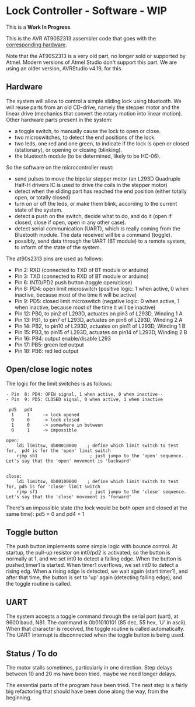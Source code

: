 ﻿# Lock Controller - Software - WIP

This is a **Work In Progress**.

This is the AVR AT90S2313 assembler code that goes with the [corresponding hardware](https://github.com/jpablo128/lockcontroller-hardware).

Note that the AT90S2313 is a very old part, no longer sold or supported by Atmel. Modern versions of Atmel Studio don't support this part. We are using an older version, AVRStudio v4.19, for this.

## Hardware
The system will allow to control a simple sliding lock using bluetooth. We will reuse parts from an old CD-drive, namely the stepper motor and the linear drive (mechanics that convert the rotary motion into linear motion). Other hardware parts present in the system:

- a toggle switch, to manually cause the lock to open or close.
- two microswitches, to detect the end positions of the lock.
- two leds, one red and one green, to indicate if the lock is open or closed (stationary), or opening or closing (blinking).
- the bluetooth module (to be determined, likely to be HC-06).

So the software on the microcontroller must:

- send pulses to move the bipolar stepper motor (an L293D Quadruple Half-H drivers IC is used to drive the coils in the stepper motor)
- detect when the sliding part has reached the end position (either totally open, or totally closed)
- turn on or off the leds, or make them blink, according to the current state of the system.
- detect a push on the switch, decide what to do, and do it (open if closed, close if open, open in any other case).
- detect serial communication (UART), which is really coming from the Bluetooth module. The data received will be a command (toggle).
- possibly, send data through the UART (BT module) to a remote system, to inform of the state of the system.


The at90s2313 pins are used as follows:

- Pin  2: RXD (connected to TXD of BT module or arduino)
- Pin  3: TXD (connected to RXD of BT module or arduino)
- Pin  6: INT0/PD2 push button (toggle open/close)
- Pin  8: PD4: open limit microswitch (positive logic: 1 when active, 0 when inactive, because most of the time it will be active)
- Pin  9: PD5: closed limit microswitch (negative logic: 0 when active, 1 when inactive, because most of the time it will be inactive)
- Pin 12: PB0, to pin2 of L293D, actuates on pin3 of L293D,  Winding 1 A
- Pin 13: PB1, to pin7 of L293D, actuates on pin6 of L293D,  Winding 2 A
- Pin 14: PB2, to pin10 of L293D, actuates on pin11 of L293D,  Winding 1 B
- Pin 15: PB3, to pin15 of L293D, actuates on pin14 of L293D,  Winding 2 B
- Pin 16: PB4: output enable/disable L293
- Pin 17: PB5: green led output
- Pin 18: PB6: red led output

## Open/close logic notes

The logic for the limit switches is as follows:

    - Pin  8: PD4: OPEN signal, 1 when active, 0 when inactive⋅⋅
    - Pin  9: PD5: CLOSED signal, 0 when active, 1 when inactive

     pd5   pd4
      1     1     -> lock opened
      0     0     -> lock closed
      1     0     -> somewhere in between
      0     1     -> impossible

    open:
        ldi limitsw, 0b00010000    ; define which limit switch to test for,  pd4 is for the 'open' limit switch
        rjmp sb1                    ; just jumpo to the 'open' sequence. Let's say that the 'open' movement is 'backward'


    close:    
        ldi limitsw, 0b00100000    ; define which limit switch to test for, pd5 is for 'close' limit switch
        rjmp sf1                    ; just jumpo to the 'close' sequence. Let's say that the 'close' movement is 'forward'

There's an impossible state (the lock would be both open and closed at the same time):
    pd5 = 0   and pd4 = 1  


## Toggle button

The push button implements some simple logic with bounce control. At startup, the pull-up resistor on int0/pd2 is activated, so the button is normally at 1, and we set int0 to detect a falling edge.
When the button is pushed,timer1 is started. When timer1 overflows, we set int0 to detect a rising edg. When a rising edge is detected, we wait again (start timer1), and after that time, the button is set to 'up' again (detecting falling edge), and the toggle routine is called.

## UART
The system accepts a toggle command through the serial port (uart), at 9600 baud, N81. The command is 0b01010101  (85 dec, 55 hex, 'U' in ascii). When that character is received, the toggle routine is called automatically.
The UART interrupt is disconnected when the toggle button is being used.

## Status / To do
The motor stalls sometimes, particularly in one direction. Step delays between 10 and 20 ms have been tried, maybe we need longer delays.

The essential parts of the program have been tried. The next step is a fairly big refactoring that should have been done along the way, from the beginning.
